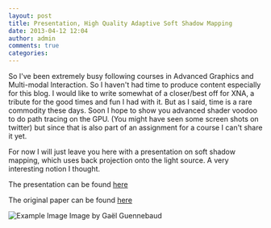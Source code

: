 ```yaml
---
layout: post
title: Presentation, High Quality Adaptive Soft Shadow Mapping
date: 2013-04-12 12:04
author: admin
comments: true
categories:
---
```

So I've been extremely busy following courses in Advanced Graphics and Multi-modal Interaction. So I haven't had time to produce content especially for this blog. I would like to write somewhat of a closer/best off for XNA, a tribute for the good times and fun I had with it. But as I said, time is a rare commodity these days. Soon I hope to show you advanced shader voodoo to do path tracing on the GPU. (You might have seen some screen shots on twitter) but since that is also part of an assignment for a course I can't share it yet.

For now I will just leave you here with a presentation on soft shadow mapping, which uses back projection onto the light source. A very interesting notion I thought.

The presentation can be found <a href="http://roy-t.nl/files/High_Quality_Adaptive_Soft_Shadow_Mapping.pdf">here</a>

The original paper can be found <a href="http://www.labri.fr/perso/guenneba/SoftShadowMapping_eg07.php">here</a>

![Example Image]({{site_url}}/files/adaptive_shadows.png)
Image by Gaël Guennebaud
